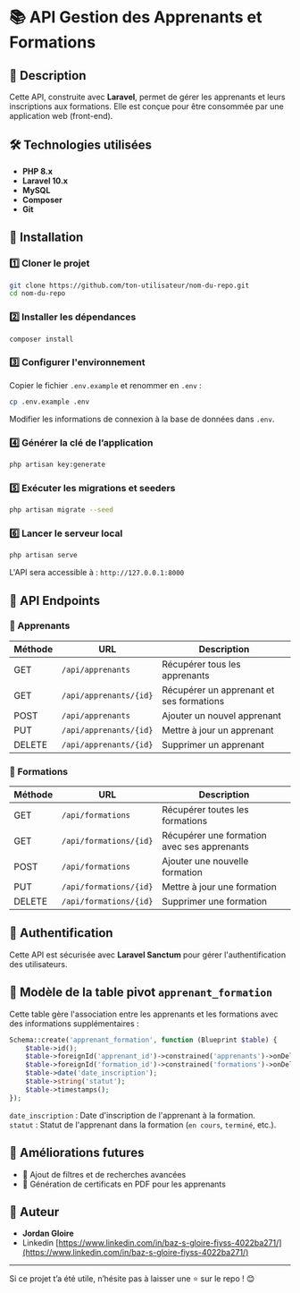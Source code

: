 # 📚 API Gestion des Apprenants et Formations

## 🚀 Description

Cette API, construite avec **Laravel**, permet de gérer les apprenants et leurs inscriptions aux formations. Elle est conçue pour être consommée par une application web (front-end).

## 🛠️ Technologies utilisées

- **PHP 8.x**
- **Laravel 10.x**
- **MySQL**
- **Composer**
- **Git**

## 📌 Installation

### 1️⃣ Cloner le projet

```bash
git clone https://github.com/ton-utilisateur/nom-du-repo.git
cd nom-du-repo
```

### 2️⃣ Installer les dépendances

```bash
composer install
```

### 3️⃣ Configurer l'environnement

Copier le fichier `.env.example` et renommer en `.env` :

```bash
cp .env.example .env
```

Modifier les informations de connexion à la base de données dans `.env`.

### 4️⃣ Générer la clé de l’application

```bash
php artisan key:generate
```

### 5️⃣ Exécuter les migrations et seeders

```bash
php artisan migrate --seed
```

### 6️⃣ Lancer le serveur local

```bash
php artisan serve
```

L'API sera accessible à : `http://127.0.0.1:8000`

## 📡 API Endpoints

### 🔹 Apprenants

| Méthode | URL                    | Description                              |
| ------- | ---------------------- | ---------------------------------------- |
| GET     | `/api/apprenants`      | Récupérer tous les apprenants            |
| GET     | `/api/apprenants/{id}` | Récupérer un apprenant et ses formations |
| POST    | `/api/apprenants`      | Ajouter un nouvel apprenant              |
| PUT     | `/api/apprenants/{id}` | Mettre à jour un apprenant               |
| DELETE  | `/api/apprenants/{id}` | Supprimer un apprenant                   |

### 🔹 Formations

| Méthode | URL                    | Description                                 |
| ------- | ---------------------- | ------------------------------------------- |
| GET     | `/api/formations`      | Récupérer toutes les formations             |
| GET     | `/api/formations/{id}` | Récupérer une formation avec ses apprenants |
| POST    | `/api/formations`      | Ajouter une nouvelle formation              |
| PUT     | `/api/formations/{id}` | Mettre à jour une formation                 |
| DELETE  | `/api/formations/{id}` | Supprimer une formation                     |

## 🔑 Authentification

Cette API est sécurisée avec **Laravel Sanctum** pour gérer l'authentification des utilisateurs.

## 📜 Modèle de la table pivot `apprenant_formation`

Cette table gère l'association entre les apprenants et les formations avec des informations supplémentaires :

```php
Schema::create('apprenant_formation', function (Blueprint $table) {
    $table->id();
    $table->foreignId('apprenant_id')->constrained('apprenants')->onDelete('cascade');
    $table->foreignId('formation_id')->constrained('formations')->onDelete('cascade');
    $table->date('date_inscription');
    $table->string('statut');
    $table->timestamps();
});
```

`date_inscription` : Date d'inscription de l'apprenant à la formation.\
`statut` : Statut de l'apprenant dans la formation (`en cours`, `terminé`, etc.).

## 🎯 Améliorations futures

- 🔹 Ajout de filtres et de recherches avancées
- 🔹 Génération de certificats en PDF pour les apprenants

## 👤 Auteur

- **Jordan Gloire**
- Linkedin [https://www.linkedin.com/in/baz-s-gloire-fiyss-4022ba271/](https://www.linkedin.com/in/baz-s-gloire-fiyss-4022ba271/)

---

Si ce projet t’a été utile, n’hésite pas à laisser une ⭐ sur le repo ! 😊

